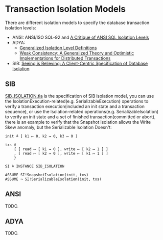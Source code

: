 # Transaction Isolation Models

There are different isolation models to specify the database transaction isolation levels:

+ ANSI: ANSI/ISO SQL-92 and [A Critique of ANSI SQL Isolation Levels](https://www.microsoft.com/en-us/research/wp-content/uploads/2016/02/tr-95-51.pdf)
+ ADYA:
    + [Generalized Isolation Level Definitions](https://pmg.csail.mit.edu/papers/icde00.pdf)
    + [Weak Consistency: A Generalized Theory and Optimistic Implementations for Distributed Transactions](https://pmg.csail.mit.edu/papers/adya-phd.pdf)
+ SIB: [Seeing is Believing: A Client-Centric Specification of Database Isolation](https://www.cs.cornell.edu/lorenzo/papers/Crooks17Seeing.pdf)

## SIB

[SIB_ISOLATION.tla](./SIB_ISOLATION.tla) is the specification of SIB isolation
model, you can use the IsolationExecution-related(e.g. SerializableExecution)
operations to verify a transaction execution(included an init state and a
transaction sequence), or use the Isolation-related operations(e.g.
SerializableIsolation) to verify an init state and a set of finished
transaction(committed or abort), there is an example to verify that the
Snapshot Isolation allows the Write Skew anomaly, but the Serializable
Isolation Doesn't:
```tla
init ≜ [ k1 ↦ 0, k2 ↦ 0, k3 ↦ 0 ]

txs ≜
    { [ read ↦ [ k1 ↦ 0 ], write ↦ [ k2 ↦ 1 ] ]
    , [ read ↦ [ k2 ↦ 0 ], write ↦ [ k1 ↦ 1 ] ]
    }

SI ≜ INSTANCE SIB_ISOLATION

ASSUME SI!SnapshotIsolation(init, txs)
ASSUME ¬ SI!SerializableIsolation(init, txs)
```

## ANSI

TODO.

## ADYA

TODO.
